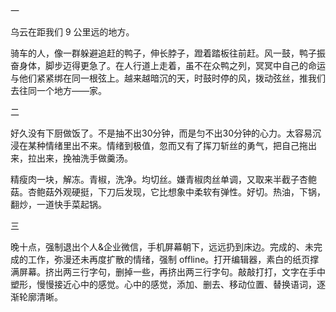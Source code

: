 一

乌云在距我们 9 公里远的地方。

骑车的人，像一群躲避追赶的鸭子，伸长脖子，蹬着踏板往前赶。风一鼓，鸭子振奋身体，脚步迈得更急了。在人行道上走着，虽不在众鸭之列，冥冥中自己的命运与他们紧紧绑在同一根弦上。越来越暗沉的天，时鼓时停的风，拨动弦丝，推我们去往同一个地方——家。



二

好久没有下厨做饭了。不是抽不出30分钟，而是匀不出30分钟的心力。太容易沉浸在某种情绪里出不来。情绪到极值，忽而又有了挥刀斩丝的勇气，把自己拖出来，拉出来，挽袖洗手做羹汤。

精瘦肉一块，解冻。青椒，洗净。均切丝。嫌青椒肉丝单调，又取来半截子杏鲍菇。杏鲍菇外观硬挺，下刀后发现，它比想象中柔软有弹性。好切。热油，下锅，翻炒，一道快手菜起锅。



三

晚十点，强制退出个人&企业微信，手机屏幕朝下，远远扔到床边。完成的、未完成的工作，弥漫还未再度扩散的情绪，强制 offline。打开编辑器，素白的纸页撑满屏幕。挤出两三行字句，删掉一些，再挤出两三行字句。敲敲打打，文字在手中塑形，慢慢接近心中的感觉。心中的感觉，添加、删去、移动位置、替换语词，逐渐轮廓清晰。











